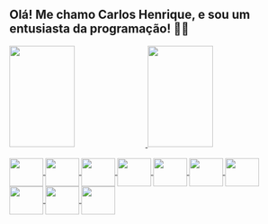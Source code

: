 ## Olá! Me chamo Carlos Henrique, e sou um entusiasta da programação! 🧑‍💻
<div>
  <a href="https://github.com/HenriqueDeveloper">
  <img height="180em" width="48%" src="https://github-readme-stats.vercel.app/api?username=HenriqueDeveloper&show_icons=true&theme=dark&include_all_commits=true&count_private=true"/>
  <img height="180em" width="48%" src="https://github-readme-stats.vercel.app/api/top-langs/?username=HenriqueDeveloper&layout=compact&langs_count=7&theme=dark"/>
</div>
  
<div style="display: inline_block"><br>
  <img align="center" height="50" width="60" src="https://cdn.jsdelivr.net/gh/devicons/devicon/icons/java/java-original-wordmark.svg" >
  <img align="center" height="50" width="60" src="https://cdn.jsdelivr.net/gh/devicons/devicon/icons/php/php-plain.svg" >
  <img align="center" height="50" width="60" src="https://cdn.jsdelivr.net/gh/devicons/devicon/icons/html5/html5-original-wordmark.svg" >
  <img align="center" height="50" width="60" src="https://cdn.jsdelivr.net/gh/devicons/devicon/icons/css3/css3-original-wordmark.svg" >
  <img align="center" height="50" width="60" src="https://cdn.jsdelivr.net/gh/devicons/devicon/icons/bootstrap/bootstrap-plain-wordmark.svg">
  <img align="center" height="50" width="60" src="https://cdn.jsdelivr.net/gh/devicons/devicon/icons/sass/sass-original.svg" />
  <img align="center" height="50" width="60" src="https://cdn.jsdelivr.net/gh/devicons/devicon/icons/javascript/javascript-plain.svg" >
  <img align="center" height="50" width="60"  src="https://cdn.jsdelivr.net/gh/devicons/devicon/icons/jquery/jquery-plain-wordmark.svg" />
  <img align="center" height="50" width="60" src="https://cdn.jsdelivr.net/gh/devicons/devicon/icons/wordpress/wordpress-plain-wordmark.svg" />
  <img align="center" height="50" width="60" src="https://cdn.jsdelivr.net/gh/devicons/devicon/icons/mysql/mysql-original-wordmark.svg" >


</div>
  

  

